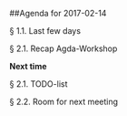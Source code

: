 ##Agenda for 2017-02-14

§ 1.1. Last few days

§ 2.1. Recap Agda-Workshop

__Next time__

§ 2.1. TODO-list

§ 2.2. Room for next meeting
